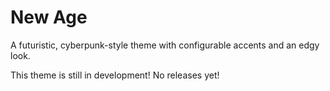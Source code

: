 # New Age

A futuristic, cyberpunk-style theme with configurable accents and an edgy look.

This theme is still in development! No releases yet!
